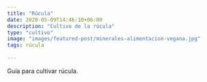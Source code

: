 ```yaml
---
title: "Rúcula"
date: 2020-05-09T14:46:10+06:00
description: "Cultivo de la rúcula"
type: "cultivo"
image: "images/featured-post/minerales-alimentacion-vegana.jpg"
tags: rúcula
  
---
```

Guía para cultivar rúcula.